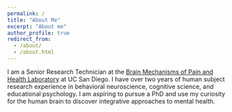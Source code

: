 ```yaml
---
permalink: /
title: "About Me"
excerpt: "About me"
author_profile: true
redirect_from: 
  - /about/
  - /about.html
---
```







I am a Senior Research Technician at the [Brain Mechanisms of Pain and Health Laboratory](https://zeidanlab.weebly.com/) at UC San Diego. I have over two years of human subject research experience in behavioral neuroscience, cognitive science, and educational psychology. I am aspiring to pursue a PhD and use my curiosity for the human brain to discover integrative approaches to mental health. 

